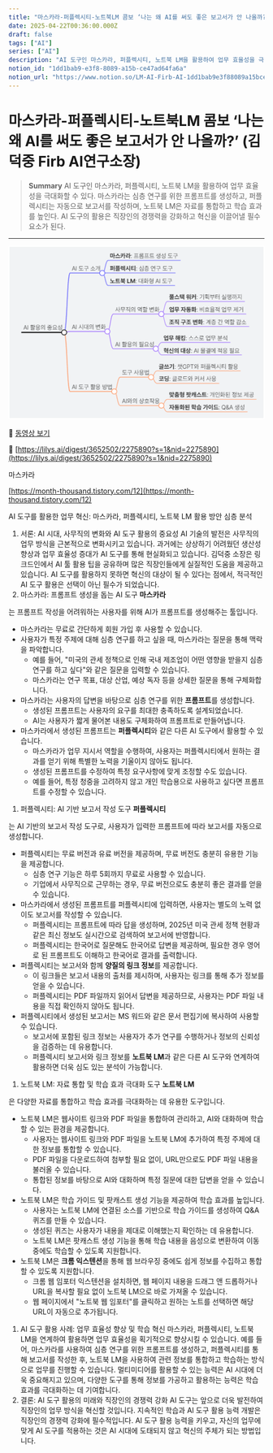 ```yaml
---
title: "마스카라-퍼플렉시티-노트북LM 콤보 ‘나는 왜 AI를 써도 좋은 보고서가 안 나올까?’ (김덕중 Firb AI연구소장)"
date: 2025-04-22T00:36:00.000Z
draft: false
tags: ["AI"]
series: ["AI"]
description: "AI 도구인 마스카라, 퍼플렉시티, 노트북 LM을 활용하여 업무 효율성을 극대화할 수 있다. 마스카라는 심층 연구를 위한 프롬프트를 생성하고, 퍼플렉시티는 자동으로 보고서를 작성하며, 노트북 LM은 자료를 통합하고 학습 효과를 높인다. AI 도구의 활용은 직장인의 경쟁력을 강화하고 혁신을 이끌어낼 필수 요소가 된다."
notion_id: "1dd1bab9-e3f8-8089-a15b-ce47ad64fa6a"
notion_url: "https://www.notion.so/LM-AI-Firb-AI-1dd1bab9e3f88089a15bce47ad64fa6a"
---
```


# 마스카라-퍼플렉시티-노트북LM 콤보 ‘나는 왜 AI를 써도 좋은 보고서가 안 나올까?’ (김덕중 Firb AI연구소장)

> **Summary**
> AI 도구인 마스카라, 퍼플렉시티, 노트북 LM을 활용하여 업무 효율성을 극대화할 수 있다. 마스카라는 심층 연구를 위한 프롬프트를 생성하고, 퍼플렉시티는 자동으로 보고서를 작성하며, 노트북 LM은 자료를 통합하고 학습 효과를 높인다. AI 도구의 활용은 직장인의 경쟁력을 강화하고 혁신을 이끌어낼 필수 요소가 된다.

---

![Image](image_c4fc15bdaaee.png)

🎥 [동영상 보기](https://www.youtube.com/watch?v=Mpk4LNZ_P4c&t=994s)

🔗 [https://lilys.ai/digest/3652502/2275890?s=1&nid=2275890](https://lilys.ai/digest/3652502/2275890?s=1&nid=2275890)

마스카라

[https://month-thousand.tistory.com/12](https://month-thousand.tistory.com/12)

AI 도구를 활용한 업무 혁신: 마스카라, 퍼플렉시티, 노트북 LM 활용 방안 심층 분석

1. 서론: AI 시대, 사무직의 변화와 AI 도구 활용의 중요성
AI 기술의 발전은 사무직의 업무 방식을 근본적으로 변화시키고 있습니다. 과거에는 상상하기 어려웠던 생산성 향상과 업무 효율성 증대가 AI 도구를 통해 현실화되고 있습니다. 김덕중 소장은 링크드인에서 AI 툴 활용 팁을 공유하며 많은 직장인들에게 실질적인 도움을 제공하고 있습니다. AI 도구를 활용하지 못하면 혁신의 대상이 될 수 있다는 점에서, 적극적인 AI 도구 활용은 선택이 아닌 필수가 되었습니다.
1. 마스카라: 프롬프트 생성을 돕는 AI 도구
**마스카라**

는 프롬프트 작성을 어려워하는 사용자를 위해 AI가 프롬프트를 생성해주는 툴입니다.

- 마스카라는 무료로 간단하게 회원 가입 후 사용할 수 있습니다.
- 사용자가 특정 주제에 대해 심층 연구를 하고 싶을 때, 마스카라는 질문을 통해 맥락을 파악합니다.
  - 예를 들어, "미국의 관세 정책으로 인해 국내 제조업이 어떤 영향을 받을지 심층 연구를 하고 싶다"와 같은 질문을 입력할 수 있습니다.
  - 마스카라는 연구 목표, 대상 산업, 예상 독자 등을 상세한 질문을 통해 구체화합니다.
- 마스카라는 사용자의 답변을 바탕으로 심층 연구를 위한 **프롬프트**를 생성합니다.
  - 생성된 프롬프트는 사용자의 요구를 최대한 충족하도록 설계되었습니다.
  - AI는 사용자가 짧게 물어본 내용도 구체화하여 프롬프트로 만들어냅니다.
- 마스카라에서 생성된 프롬프트는 **퍼플렉시티**와 같은 다른 AI 도구에서 활용할 수 있습니다.
  - 마스카라가 업무 지시서 역할을 수행하여, 사용자는 퍼플렉시티에서 원하는 결과를 얻기 위해 특별한 노력을 기울이지 않아도 됩니다.
  - 생성된 프롬프트를 수정하여 특정 요구사항에 맞게 조정할 수도 있습니다.
  - 예를 들어, 특정 청중을 고려하지 않고 개인 학습용으로 사용하고 싶다면 프롬프트를 수정할 수 있습니다.
1. 퍼플렉시티: AI 기반 보고서 작성 도구
**퍼플렉시티**

는 AI 기반의 보고서 작성 도구로, 사용자가 입력한 프롬프트에 따라 보고서를 자동으로 생성합니다.

- 퍼플렉시티는 무료 버전과 유료 버전을 제공하며, 무료 버전도 충분히 유용한 기능을 제공합니다.
  - 심층 연구 기능은 하루 5회까지 무료로 사용할 수 있습니다.
  - 기업에서 사무직으로 근무하는 경우, 무료 버전으로도 충분히 좋은 결과를 얻을 수 있습니다.
- 마스카라에서 생성된 프롬프트를 퍼플렉시티에 입력하면, 사용자는 별도의 노력 없이도 보고서를 작성할 수 있습니다.
  - 퍼플렉시티는 프롬프트에 따라 답을 생성하며, 2025년 미국 관세 정책 현황과 같은 최신 정보도 실시간으로 검색하여 보고서에 반영합니다.
  - 퍼플렉시티는 한국어로 질문해도 한국어로 답변을 제공하며, 필요한 경우 영어로 된 프롬프트도 이해하고 한국어로 결과를 출력합니다.
- 퍼플렉시티는 보고서와 함께 **양질의 링크 정보**를 제공합니다.
  - 이 링크들은 보고서 내용의 출처를 제시하며, 사용자는 링크를 통해 추가 정보를 얻을 수 있습니다.
  - 퍼플렉시티는 PDF 파일까지 읽어서 답변을 제공하므로, 사용자는 PDF 파일 내용을 직접 확인하지 않아도 됩니다.
- 퍼플렉시티에서 생성된 보고서는 MS 워드와 같은 문서 편집기에 복사하여 사용할 수 있습니다.
  - 보고서에 포함된 링크 정보는 사용자가 추가 연구를 수행하거나 정보의 신뢰성을 검증하는 데 유용합니다.
  - 퍼플렉시티 보고서와 링크 정보를 **노트북 LM**과 같은 다른 AI 도구와 연계하여 활용하면 더욱 심도 있는 분석이 가능합니다.
1. 노트북 LM: 자료 통합 및 학습 효과 극대화 도구
**노트북 LM**

은 다양한 자료를 통합하고 학습 효과를 극대화하는 데 유용한 도구입니다.

- 노트북 LM은 웹사이트 링크와 PDF 파일을 통합하여 관리하고, AI와 대화하며 학습할 수 있는 환경을 제공합니다.
  - 사용자는 웹사이트 링크와 PDF 파일을 노트북 LM에 추가하여 특정 주제에 대한 정보를 통합할 수 있습니다.
  - PDF 파일을 다운로드하여 첨부할 필요 없이, URL만으로도 PDF 파일 내용을 불러올 수 있습니다.
  - 통합된 정보를 바탕으로 AI와 대화하며 특정 질문에 대한 답변을 얻을 수 있습니다.
- 노트북 LM은 학습 가이드 및 팟캐스트 생성 기능을 제공하여 학습 효과를 높입니다.
  - 사용자는 노트북 LM에 연결된 소스를 기반으로 학습 가이드를 생성하여 Q&A 퀴즈를 만들 수 있습니다.
  - 생성된 퀴즈는 사용자가 내용을 제대로 이해했는지 확인하는 데 유용합니다.
  - 노트북 LM은 팟캐스트 생성 기능을 통해 학습 내용을 음성으로 변환하여 이동 중에도 학습할 수 있도록 지원합니다.
- 노트북 LM은 **크롬 익스텐션**을 통해 웹 브라우징 중에도 쉽게 정보를 수집하고 통합할 수 있도록 지원합니다.
  - 크롬 웹 임포터 익스텐션을 설치하면, 웹 페이지 내용을 드래그 앤 드롭하거나 URL을 복사할 필요 없이 노트북 LM으로 바로 가져올 수 있습니다.
  - 웹 페이지에서 "노트북 웹 임포터"를 클릭하고 원하는 노트를 선택하면 해당 URL이 자동으로 추가됩니다.
1. AI 도구 활용 사례: 업무 효율성 향상 및 학습 혁신
마스카라, 퍼플렉시티, 노트북 LM을 연계하여 활용하면 업무 효율성을 획기적으로 향상시킬 수 있습니다. 예를 들어, 마스카라를 사용하여 심층 연구를 위한 프롬프트를 생성하고, 퍼플렉시티를 통해 보고서를 작성한 후, 노트북 LM을 사용하여 관련 정보를 통합하고 학습하는 방식으로 업무를 진행할 수 있습니다. 멀티미디어를 활용할 수 있는 능력은 AI 시대에 더욱 중요해지고 있으며, 다양한 도구를 통해 정보를 가공하고 활용하는 능력은 학습 효과를 극대화하는 데 기여합니다.
1. 결론: AI 도구 활용의 미래와 직장인의 경쟁력 강화
AI 도구는 앞으로 더욱 발전하여 직장인의 업무 방식을 혁신할 것입니다. 지속적인 학습과 AI 도구 활용 능력 개발은 직장인의 경쟁력 강화에 필수적입니다. AI 도구 활용 능력을 키우고, 자신의 업무에 맞게 AI 도구를 적용하는 것은 AI 시대에 도태되지 않고 혁신의 주체가 되는 방법입니다.

